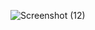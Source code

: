 ![Screenshot (12)](https://github.com/user-attachments/assets/12288715-8d4f-4103-9a05-6f8294f17fd0)
